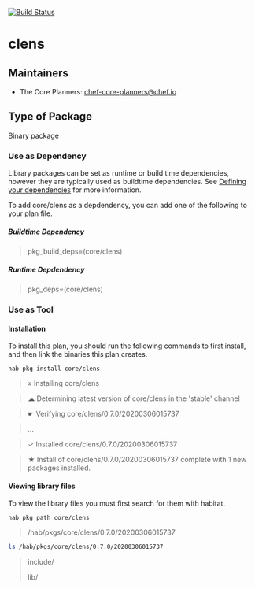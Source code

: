 [![Build Status](https://dev.azure.com/chefcorp-partnerengineering/Chef%20Base%20Plans/_apis/build/status/chef-base-plans.clens?branchName=master)](https://dev.azure.com/chefcorp-partnerengineering/Chef%20Base%20Plans/_build/latest?definitionId=147&branchName=master)

# clens

## Maintainers

* The Core Planners: <chef-core-planners@chef.io>

## Type of Package

Binary package

### Use as Dependency

Library packages can be set as runtime or build time dependencies, however they are typically used as buildtime dependencies. See [Defining your dependencies](https://www.habitat.sh/docs/developing-packages/developing-packages/#sts=Define%20Your%20Dependencies) for more information.

To add core/clens as a depdendency, you can add one of the following to your plan file.

##### Buildtime Dependency

> pkg_build_deps=(core/clens)

##### Runtime Depdendency

> pkg_deps=(core/clens)

### Use as Tool

#### Installation

To install this plan, you should run the following commands to first install, and then link the binaries this plan creates.

`hab pkg install core/clens`

> » Installing core/clens

> ☁ Determining latest version of core/clens in the 'stable' channel

> ☛ Verifying core/clens/0.7.0/20200306015737

> ...

> ✓ Installed core/clens/0.7.0/20200306015737

> ★ Install of core/clens/0.7.0/20200306015737 complete with 1 new packages installed.

#### Viewing library files

To view the library files you must first search for them with habitat.

`hab pkg path core/clens`

> /hab/pkgs/core/clens/0.7.0/20200306015737

```bash
ls /hab/pkgs/core/clens/0.7.0/20200306015737 
```
> include/
>
> lib/
